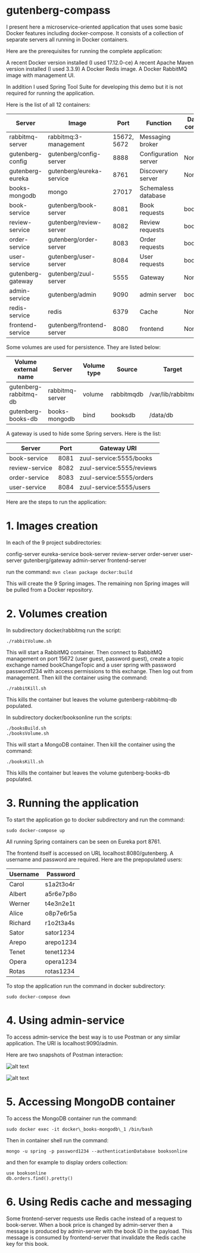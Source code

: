 # gutenberg-compass
I present here a microservice-oriented application that uses some basic Docker features including docker-compose. It consists of a collection of separate servers all running in Docker containers.

Here are the prerequisites for running the complete application:

A recent Docker version installed (I used 17.12.0-ce)
A recent Apache Maven version installed (I used 3.3.9)
A Docker Redis image.
A Docker RabbitMQ image with management UI.

In addition I used Spring Tool Suite for developing this demo but it is not required for running the application.

Here is the list of all 12 containers:

Server            | Image                     | Port         | Function             | Database connection
---------------   | ------------------------- | ------------ | -------------------- | -------------------
rabbitmq-server   | rabbitmq:3-management     | 15672, 5672  | Messaging broker     | 
gutenberg-config  | gutenberg/config-server   | 8888         | Configuration server | None
gutenberg-eureka  | gutenberg/eureka-service  | 8761         | Discovery server     | None
books-mongodb     | mongo                     | 27017        | Schemaless database  |
book-service      | gutenberg/book-server     | 8081         | Book requests        | booksonline
review-service    | gutenberg/review-server   | 8082         | Review requests      | booksonline
order-service     | gutenberg/order-server    | 8083         | Order requests       | booksonline
user-service      | gutenberg/user-server     | 8084         | User requests        | booksonline
gutenberg-gateway | gutenberg/zuul-server     | 5555         | Gateway              | None
admin-service     | gutenberg/admin           | 9090         | admin server         | booksonline
redis-service     | redis                     | 6379         | Cache                | None
frontend-service  | gutenberg/frontend-server | 8080         | frontend             | None


Some volumes are used for persistence. They are listed below:

Volume external name  | Server          | Volume type | Source     | Target
--------------------- | --------------- | ----------- | ---------- | -----------------
gutenberg-rabbitmq-db | rabbitmq-server | volume      | rabbitmqdb | /var/lib/rabbitmq
gutenberg-books-db    | books-mongodb   | bind        | booksdb    | /data/db
 

A gateway is used to hide some Spring servers. Here is the list:

Server           | Port | Gateway URI
---------------- | ---- | -------------------------
book-service     | 8081 | zuul-service:5555/books
review-service   | 8082 | zuul-service:5555/reviews
order-service    | 8083 | zuul-service:5555/orders
user-service     | 8084 | zuul-service:5555/users


Here are the steps to run the application:

# 1. Images creation

In each of the 9 project subdirectories:

config-server
eureka-service
book-server
review-server
order-server
user-server
gutenberg/gateway
admin-server
frontend-server

run the command: `mvn clean package docker:build`

This will create the 9 Spring images. The remaining non Spring images will be pulled from a Docker repository.

# 2. Volumes creation

In subdirectory docker/rabbitmq run the script:

```
./rabbitVolume.sh
```

This will start a RabbitMQ container. Then connect to RabbitMQ management on port 15672 (user guest, password guest), create a topic exchange named bookChangeTopic and a user spring with password password1234 with access permissions to this exchange. Then log out from management.
Then kill the container using the command:

```
./rabbitKill.sh
```

This kills the container but leaves the volume gutenberg-rabbitmq-db populated. 


In subdirectory docker/booksonline run the scripts:

```
./booksBuild.sh
./booksVolume.sh
```

This will start a MongoDB container.
Then kill the container using the command:

```
./booksKill.sh
```

This kills the container but leaves the volume gutenberg-books-db populated. 

# 3. Running the application

To start the application go to docker subdirectory and run the command:

```
sudo docker-compose up
```

All running Spring containers can be seen on Eureka port 8761.

The frontend itself is accessed on URL localhost:8080/gutenberg. A username and password are required. Here are the prepopulated users:

Username | Password
-------- | --------- 
Carol    | s1a2t3o4r 
Albert   | a5r6e7p8o
Werner   | t4e3n2e1t
Alice    | o8p7e6r5a
Richard  | r1o2t3a4s
Sator    | sator1234 
Arepo    | arepo1234
Tenet    | tenet1234
Opera    | opera1234
Rotas    | rotas1234


To stop the application run the command in docker subdirectory:

```
sudo docker-compose down
```

# 4. Using admin-service
To access admin-service the best way is to use Postman or any similar application. The URI is localhost:9090/admin.

Here are two snapshots of Postman interaction:

![alt text](images/setBookPrice.png "Set book price")

![alt text](images/setOrderShipped.png "Set order shipped")



# 5. Accessing MongoDB container
To access the MongoDB container run the command:

```
sudo docker exec -it docker\_books-mongodb\_1 /bin/bash
```
Then in container shell run the command:

```
mongo -u spring -p password1234 --authenticationDatabase booksonline
```

and then for example to display orders collection:

```
use booksonline
db.orders.find().pretty()
```

# 6. Using Redis cache and messaging

Some frontend-server requests use Redis cache instead of a request to book-server. When a book price is changed by admin-server then a message is produced by admin-server with the book ID in the payload. This message is consumed by frontend-server that invalidate the Redis cache key for this book.



